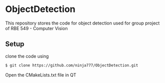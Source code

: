 ObjectDetection
===============

This repository stores the code for object detection used for group project of RBE 549 - Computer Vision

Setup
-----
clone the code using 
```sh
$ git clone https://github.com/ninja777/ObjectDetection.git
```

Open the CMakeLists.txt file in QT
